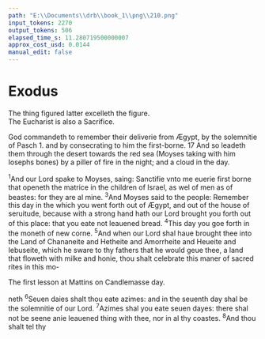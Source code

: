 ```yaml
---
path: "E:\\Documents\\drb\\book_1\\png\\210.png"
input_tokens: 2270
output_tokens: 506
elapsed_time_s: 11.280719500000007
approx_cost_usd: 0.0144
manual_edit: false
---
```

# Exodus

<aside>The thing figured latter excelleth the figure.</aside>

<aside>The Eucharist is also a Sacrifice.</aside>

God commandeth to remember their deliverie from Ægypt, by the solemnitie of Pasch 1. and by consecrating to him the first-borne. 17 And so leadeth them through the desert towards the red sea (Moyses taking with him Iosephs bones) by a piller of fire in the night; and a cloud in the day.

<sup>1</sup>And our Lord spake to Moyses, saing: Sanctifie vnto me euerie first borne that openeth the matrice in the children of Israel, as wel of men as of beastes: for they are al mine. <sup>3</sup>And Moyses said to the people: Remember this day in the which you went forth out of Ægypt, and out of the house of seruitude, because with a strong hand hath our Lord brought you forth out of this place: that you eate not leauened bread. <sup>4</sup>This day you goe forth in the moneth of new corne. <sup>5</sup>And when our Lord shal haue brought thee into the Land of Chananeite and Hetheite and Amorrheite and Heueite and Iebuseite, which he sware to thy fathers that he would geue thee, a land that floweth with milke and honie, thou shalt celebrate this maner of sacred rites in this mo-

<aside>The first lesson at Mattins on Candlemasse day.</aside>

[^1]: The old Testament prophecied commonly temporal rewardes. S. Hie. in 1. Dan.

neth <sup>6</sup>Seuen daies shalt thou eate azimes: and in the seuenth day shal be the solemnitie of our Lord. <sup>7</sup>Azimes shal you eate seuen dayes: there shal not be seene anie leauened thing with thee, nor in al thy coastes. <sup>8</sup>And thou shalt tel thy